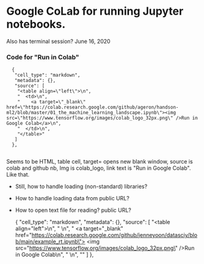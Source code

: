 # Google CoLab for running Jupyter notebooks.  
Also has terminal session? 
June 16, 2020 


### Code for "Run in Colab"

```raw
  {
   "cell_type": "markdown",
   "metadata": {},
   "source": [
    "<table align=\"left\">\n",
    "  <td>\n",
    "    <a target=\"_blank\" href=\"https://colab.research.google.com/github/ageron/handson-ml2/blob/master/01_the_machine_learning_landscape.ipynb\"><img src=\"https://www.tensorflow.org/images/colab_logo_32px.png\" />Run in Google Colab</a>\n",
    "  </td>\n",
    "</table>"
   ]
  },
  
```
Seems to be HTML, table cell, target= opens new blank window, source is colab and github nb, 
Img is colab_logo, link text is "Run in Google Colab".  Like that.  

  * Still, how to handle loading (non-standard) libraries? 
  * How to handle loading data from public URL? 
  * How to open text file for reading?  public URL?
  
    {
   "cell_type": "markdown",
   "metadata": {},
   "source": [
    "<table align=\"left\">\n",
    "  <td>\n",
    "    <a target=\"_blank\" href=\"https://colab.research.google.com/github/jenneyoon/datasciy/blob/main/example_rt.ipynb\">
         <img src=\"https://www.tensorflow.org/images/colab_logo_32px.png\" />Run in Google Colab</a>\n",
    "  </td>\n",
    "</table>"
   ]
  },
  ```
